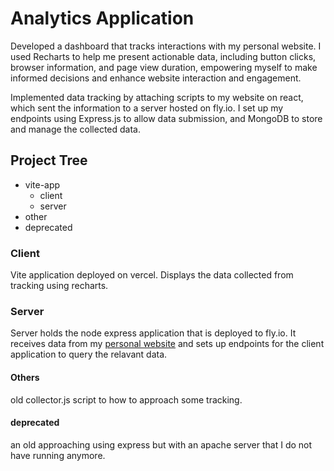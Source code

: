 # Analytics Application
Developed a dashboard that tracks interactions with my personal website. I used Recharts to help me present actionable data, including button clicks, browser information, and page view duration, empowering myself to make informed decisions and enhance website interaction and engagement.

Implemented data tracking by attaching scripts to my website on react, which sent the information to a server hosted on fly.io. I set up my endpoints using Express.js to allow data submission, and MongoDB to store and manage the collected data.

## Project Tree
- vite-app
  - client  
  - server
- other
- deprecated

### Client
Vite application deployed on vercel. Displays the data collected from tracking using recharts. 

### Server
Server holds the node express application that is deployed to fly.io. It receives data from my [personal website](https://github.com/JasonAlexKaharudin/portfolio) and sets up endpoints for the client application to query the relavant data.

#### Others
old collector.js script to how to approach some tracking.

#### deprecated
an old approaching using express but with an apache server that I do not have running anymore.